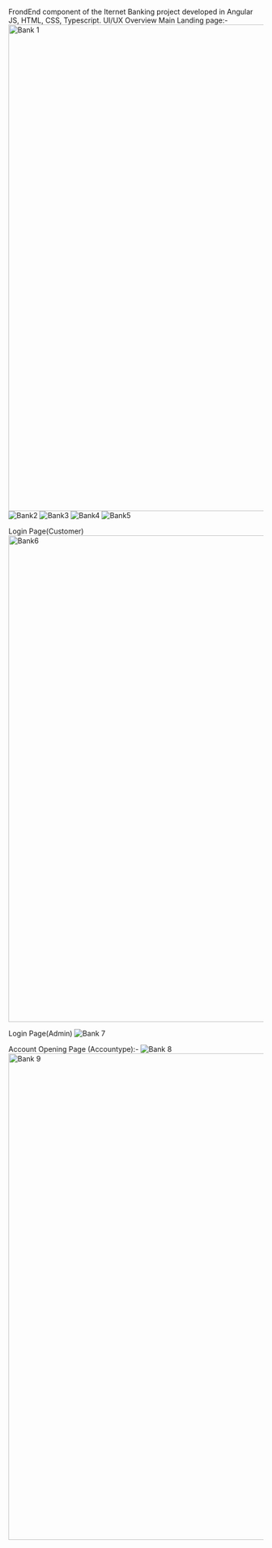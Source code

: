 FrondEnd component of the Iternet Banking project developed in Angular JS, HTML, CSS, Typescript.
UI/UX Overview Main Landing page:-
<img width="960" alt="Bank 1" src="https://github.com/user-attachments/assets/6700b55c-b4b1-48a4-9afd-68d954d103a4">
![Bank2](https://github.com/user-attachments/assets/74d5a28b-de5a-405d-b44e-dd0a7ecfea4d)
![Bank3](https://github.com/user-attachments/assets/063ec40b-f3c4-4b3e-8d0c-ccea42fc84f7)
![Bank4](https://github.com/user-attachments/assets/b06d5420-a98f-4417-aef3-9a0ca60340b0)
![Bank5](https://github.com/user-attachments/assets/ebf74aa9-57f6-49ae-9f33-c5c6b146bdf7)

Login Page(Customer)
<img width="960" alt="Bank6" src="https://github.com/user-attachments/assets/c04647c9-8275-448e-a04b-c6a45e066ac3">

Login Page(Admin)
![Bank 7](https://github.com/user-attachments/assets/abe9b146-3a5e-4539-9095-10b307b561d0)

Account Opening Page (Accountype):-
![Bank 8](https://github.com/user-attachments/assets/2bf9b888-c156-48aa-8d2d-bcb167549e93)
<img width="960" alt="Bank 9" src="https://github.com/user-attachments/assets/ae535ed2-9b2d-4ba9-8722-5ec909c631c6">






